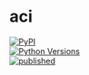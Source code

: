 # aci

[![PyPI](https://img.shields.io/pypi/v/meraki-cli.svg)](https://pypi.python.org/pypi/meraki-cli)    
[![Python Versions](https://img.shields.io/pypi/pyversions/meraki-cli.svg)](https://pypi.python.org/pypi/meraki-cli)    
[![published](https://static.production.devnetcloud.com/codeexchange/assets/images/devnet-published.svg)](https://developer.cisco.com/codeexchange/github/repo/wafersystems/aci)
